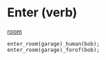 # Enter (verb)



<a name="room"></a>
[room](../obj/room.md)

```diego
enter_room(garage)_human(bob);
enter_room(garage)_forof(bob);


```
